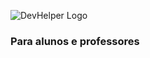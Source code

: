 ![DevHelper Logo](https://github.com/savegdesigner/DevHelper/blob/master/DevHelper-Logo.svg)
### Para alunos e professores


